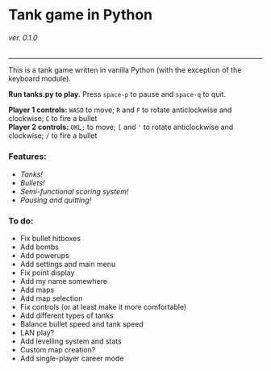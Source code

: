# Tank game in Python
###### ver. 0.1.0
---
This is a tank game written in vanilla Python (with the exception of the keyboard module).

__Run tanks.py to play.__ Press `space-p` to pause and `space-q` to quit.

__Player 1 controls:__ `WASD` to move; `R` and `F` to rotate anticlockwise and clockwise; `C` to fire a bullet  
__Player 2 controls:__ `OKL;` to move; `[` and `'` to rotate anticlockwise and clockwise; `/` to fire a bullet

### Features:
 - _Tanks!_
 - _Bullets!_
 - _Semi-functional scoring system!_
 - _Pausing and quitting!_

### To do:
 - Fix bullet hitboxes
 - Add bombs
 - Add powerups
 - Add settings and main menu
 - Fix point display
 - Add my name somewhere
 - Add maps
 - Add map selection
 - Fix controls (or at least make it more comfortable)
 - Add different types of tanks
 - Balance bullet speed and tank speed
 - LAN play?
 - Add levelling system and stats
 - Custom map creation?
 - Add single-player career mode

